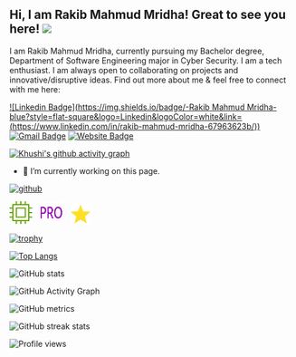 ## Hi, I am Rakib Mahmud Mridha! Great to see you here! <img src="https://raw.githubusercontent.com/aemmadi/aemmadi/master/wave.gif" width="30px">

I am Rakib Mahmud Mridha, currently pursuing my Bachelor degree, Department of Software Engineering major in Cyber Security. I am a tech enthusiast. I am always open to collaborating on projects and innovative/disruptive ideas. Find out more about me & feel free to connect with me here:

[![Linkedin Badge](https://img.shields.io/badge/-Rakib Mahmud Mridha-blue?style=flat-square&logo=Linkedin&logoColor=white&link=(https://www.linkedin.com/in/rakib-mahmud-mridha-67963623b/))]((https://www.linkedin.com/in/rakib-mahmud-mridha-67963623b/))
[![Gmail Badge](https://img.shields.io/badge/-KhushiSaxena@gmail.com-c14438?style=flat-square&logo=Gmail&logoColor=white&link=mailto:khushisaxenaa32@gmail.com)](mailto:khushisaxenaa32@gmail.com)
[![Website Badge](https://img.shields.io/badge/-Portfolio-black?style=flat-square&logo=Wordpress&logoColor=white&link=https://khushi0321.github.io/portfolio/#/)](https://khushi0321.github.io/portfolio/#/)

[![Khushi's github activity graph](https://activity-graph.herokuapp.com/graph?username=Khushi0321&theme=xcode)](https://git.io/khushi0321)


- 🔭 I’m currently working on this page. 


[<img src='https://cdn.jsdelivr.net/npm/simple-icons@3.0.1/icons/github.svg' alt='github' height='40'>](https://github.com/mridha-rakib)  

<a href='https://docs.github.com/en/developers'><img src='https://raw.githubusercontent.com/acervenky/animated-github-badges/master/assets/devbadge.gif' width='40' height='40'></a> <a href='https://github.com/pricing'><img src='https://raw.githubusercontent.com/acervenky/animated-github-badges/master/assets/pro.gif' width='40' height='40'></a> <a href='https://stars.github.com/'><img src='https://raw.githubusercontent.com/acervenky/animated-github-badges/master/assets/starbadge.gif' width='35' height='35'></a> 

[![trophy](https://github-profile-trophy.vercel.app/?username=mridha-rakib)](https://github.com/ryo-ma/github-profile-trophy)

[![Top Langs](https://github-readme-stats.vercel.app/api/top-langs/?username=mridha-rakib)](https://github.com/anuraghazra/github-readme-stats)

![GitHub stats](https://github-readme-stats.vercel.app/api?username=mridha-rakib&show_icons=true&count_private=true)  

![GitHub Activity Graph](https://activity-graph.herokuapp.com/graph?username=mridha-rakib)  

![GitHub metrics](https://metrics.lecoq.io/mridha-rakib)  

![GitHub streak stats](https://streak-stats.demolab.com/?user=mridha-rakib)  

![Profile views](https://gpvc.arturio.dev/mridha-rakib)  
